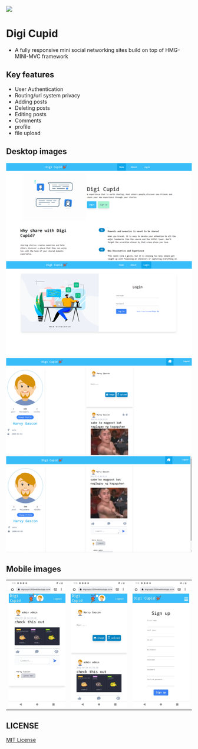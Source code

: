 <kbd> <img  src='https://img.shields.io/badge/Current%20Release%20Version-v2.0.0-brightgreen'/></kbd>
# Digi Cupid
- A fully responsive mini social networking sites build on top of HMG-MINI-MVC framework


## Key features
- User Authentication
- Routing/url system privacy
- Adding posts
- Deleting posts
- Editing posts
- Comments
- profile
- file upload

## Desktop images
<img src="screenshots/Index_desktop.png" alt="Pharmacy management system github">
<img src="screenshots/login_desktop.png" alt="Pharmacy management system github">
<img src="screenshots/post_desktop.png" alt="Pharmacy management system github">
<img src="screenshots/comment_desktop.png" alt="Pharmacy management system github">

## Mobile images
| | | |
|:-------------------------:|:-------------------------:|:-------------------------:|
|<img width="1604" alt="screen shot 2017-08-07 at 12 18 15 pm" src="screenshots/294131012_1190759685051976_7018290385293400241_n.jpg"> |  <img width="1604" alt="screen shot 2017-08-07 at 12 18 15 pm" src="screenshots/294227401_782783446212370_967940080963782971_n.jpg"> |<img width="1604" alt="screen shot 2017-08-07 at 12 18 15 pm" src="screenshots/294726769_780532506404345_2195417870479845048_n.jpg"> | <img width="1604" alt="screen shot 2017-08-07 at 12 18 15 pm" src="screenshots/295072979_1273697753401133_5109845273254725169_n.jpg"> | <img width="1604" alt="screen shot 2017-08-07 at 12 18 15 pm" src="screenshots/295072979_1273697753401133_5109845273254725169_n.jpg">

## LICENSE
[MIT License](LICENSE)
